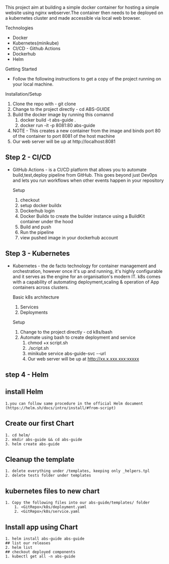 This project aim at building a simple docker container for hosting a simple website using nginx webserver.The container then needs to be deployed on a kubernetes cluster and made accessible via local web browser.

Technologies
* Docker
* Kubernetes(minikube)
* CI/CD - Github Actions
* Dockerhub
* Helm

Getting Started
* Follow the following instructions to get a copy of the project running on your local machine.

Installation/Setup
  1. Clone the repo with - git clone <repo url>
  2. Change to the project directly - cd ABS-GUIDE
  3. Build the docker image by running this comannd 
        1. docker build -t abs-guide .
        2. docker run -it -p 8081:80 abs-guide
  4. NOTE - This creates a new container from the image and binds port 80 of the container to port 8081 of the host machine
  5. Our web server will be up at http://localhost:8081

## Step 2 - CI/CD 
* GitHub Actions - is a CI/CD platform that allows you to automate build,test,deploy pipeline from GitHub. This goes beyond just Dev0ps 
  and lets you run workflows when other events happen in your repository

  Setup
  1. checkout
  2. setup docker buildx
  3. Dockerhub login
  4. Docker Buildx to create the builder instance using a BuildKit container under the hood
  5. Build and push
  6. Run the pipeline
  7. view pushed image in your dockerhub account

## Step 3 - Kubernetes
* Kubernetes - the de facto technology for container management and orchestration, however once it's up and running, it's highly configurable
  and it serves as the engine for an organisation's modern IT. k8s comes with a capability of automating deployment,scaling & operation of App containers across clusters.

  Basic k8s architecture
  1. Services
  2. Deployments

  Setup
  1. Change to the project directly - cd k8s/bash
  2. Automate using bash to create deployment and service
        1. chmod +x script.sh
        2. ./script.sh
        3. minikube service abs-guide-svc --url
        4. Our web server will be up at http://xx.x.xxx.xxx:xxxxx

## step 4 - Helm
## install Helm 
    1.you can follow same procedure in the official Helm document (https://helm.sh/docs/intro/install/#from-script)
## Create our first Chart
    1. cd helm/
    2. mkdir abs-guide && cd abs-guide
    3. helm create abs-guide
## Cleanup the template
    1. delete everything under /templates, keeping only _helpers.tpl
    2. delete tests folder under templates
## kubernetes files to new chart
    1. Copy the following files into our abs-guide/templates/ folder
        1. <GitRepo>/k8s/deployment.yaml
        2. <GitRepo>/k8s/service.yaml
## Install app using Chart
    1. helm install abs-guide abs-guide
    ## list our releases
    2. helm list
    ## checkout deployed components
    1. kubectl get all -n abs-guide


